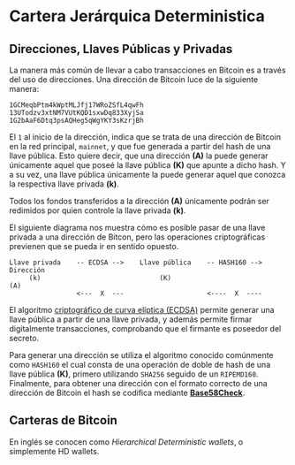 # Cartera Jerárquica Deterministica


## Direcciones, Llaves Públicas y Privadas

La manera más común de llevar a cabo transacciones en Bitcoin es a través del uso de direcciones. Una dirección de Bitcoin luce de la siguiente manera:

```text
1GCMeqbPtm4kWptMLJfj17WRoZSfL4qwFh
13UTodzv3xtNM7VUtKQD1sxwDq833XyjSa
1G2bAaF6Dtq3psAQHeg5qWgYKY3sKzrjBh
```

El `1` al inicio de la dirección, indica que se trata de una dirección de Bitcoin en la red principal, `mainnet`, y que fue generada a partir del hash de una llave pública. Esto quiere decir, que una dirección **(A)** la puede generar únicamente aquel que poseé la llave pública **(K)** que apunte a dicho hash. Y a su vez, una llave pública únicamente la puede generar aquel que conozca la respectiva llave privada **(k)**.

Todos los fondos transferidos a la dirección **(A)** únicamente podrán ser redimidos por quien controle la llave privada **(k)**.

El siguiente diagrama nos muestra cómo es posible pasar de una llave privada a una dirección de Bitcon, pero las operaciones criptográficas previenen que se pueda ir en sentido opuesto.

```
Llave privada    -- ECDSA -->    Llave pública    -- HASH160 -->    Dirección
     (k)                              (K)                              (A)
                 <---  X  ---                     <----  X  ----
```

El algoritmo [criptográfico de curva elíptica (ECDSA)]() permite generar una llave pública a partir de una llave privada, y además permite firmar digitalmente transacciones, comprobando que el firmante es poseedor del secreto.

Para generar una dirección se utiliza el algoritmo conocido comúnmente como `HASH160` el cual consta de una operación de doble de hash de una llave pública **(K)**, primero utilizando `SHA256` seguido de un `RIPEMD160`. Finalmente, para obtener una dirección con el formato correcto de una dirección de Bitcoin el hash se codifica mediante [**Base58Check**]().


## Carteras de Bitcoin


En inglés se conocen como *Hierarchical Deterministic wallets*, o simplemente HD wallets.